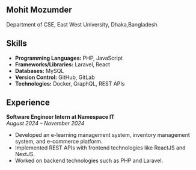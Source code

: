 ## Mohit Mozumder
Department of CSE, East West University, Dhaka,Bangladesh
## Skills
- **Programming Languages:** PHP, JavaScript
- **Frameworks/Libraries:** Laravel, React
- **Databases:** MySQL
- **Version Control:** GitHub, GitLab
- **Technologies:** Docker, GraphQL, REST APIs

## Experience
**Software Engineer Intern at Namespace IT**  
_August 2024 – November 2024_  
- Developed an e-learning management system, inventory management system, and e-commerce platform.
- Implemented REST APIs with frontend technologies like ReactJS and NextJS.
- Worked on backend technologies such as PHP and Laravel.
